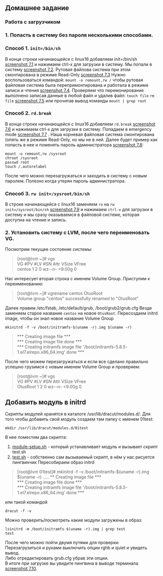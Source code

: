 ##  Домашнее задание
### Работа с загрузчиком
### 1. Попасть в систему без пароля несколькими способами.
### Способ 1. `init=/bin/sh`

В конце строки начинающейся с linux16 добавляем init=/bin/sh [screenshot 7.1](/hw07/screenshots/7.1.png)
и нажимаем сtrl-x для загрузки в систему.
Мы попали в систему [screenshot 7.2](/hw07/screenshots/7.2.png).  Рутовая файлова система при этом смонтирована в режиме Read-Only [screenshot 7.3](/hw07/screenshots/7.3.png)
Нужно воспользоваться командой: `mount -o remount,rw /`  чтобы рутовая файловая система была перепримонтирована и работала в режиме записи и чтения [screenshot 7.4](/hw07/screenshots/7.4.png). 
Проверяем что перемонирование выполнено записав данные в любой файл и удалив файл: `touch file` `rm file` [screenshot 7.5](/hw07/screenshots/7.5.png) или прочитав вывод команды `mount | grep root`
### Способ 2. `rd.break`
В конце строки начинающейся с linux16 добавляем `rd.break` [screenshot 7.6](/hw07/screenshots/7.6.png) и нажимаем сtrl-x для загрузки в систему.
Попадаем в emergency mode [screenshot 7.7](/hw07/screenshots/7.7.png) .
Наша корневая файловая система смонтирована (опять же в режиме Read-Only, но мы не в ней.
Далее будет пример как попасть в нее и поменять пароль администратора [screenshot 7.8](/hw07/screenshots/7.8.png):
```
mount -o remount,rw /sysroot
chroot /sysroot
passwd root
touch /.autorelabel
```
После чего можно перезагружаться и заходить в систему с новым паролем. Полезно когда утерян пароль администратора.
### Способ 3. `rw init=/sysroot/bin/sh`
В строке начинающейся с linux16 заменяем `ro` на `rw init=/sysroot/bin/sh` [screenshot 7.9](/hw07/screenshots/7.9.png) и нажимаем `сtrl-x` для загрузки в систему и мы сразу оказываемся в файловой системе, которая доступна на чтение и запись.
### 2. Установить систему с LVM, после чего переименовать VG.
Посмотрим текущее состояние системы:
>[root@lvm ~]# vgs\
> VG     #PV #LV #SN Attr   VSize  VFree\
> centos   1   2   0 wz--n- <9.00g    0

Нас интересует вторая строка с именем Volume Group. Приступим к переименованию:

>[root@lvm ~]# vgrename centos OtusRoot\
>Volume group "centos" successfully renamed to "OtusRoot"

Далее правим /etc/fstab, /etc/default/grub, /boot/grub2/grub.cfg Везде заменяем старое название `centos`  на новое `OtusRoot`.
Пересоздаем initrd image, чтобы он знал новое название Volume Group
```
mkinitrd -f -v /boot/initramfs-$(uname -r).img $(uname -r)
````
>*** Creating image file ***\
>*** Creating image file done ***\
>*** Creating initramfs image file '/boot/initramfs-5.8.5-1.el7.elrepo.x86_64.img' done ***

После чего можем перезагружаться и если все сделано правильно успешно грузимся с
новым именем Volume Group и проверяем:
>[root@lvm ~]# vgs\
>  VG       #PV #LV #SN Attr   VSize  VFree\
>  OtusRoot   1   2   0 wz--n- <9.00g    0

## Добавить модуль в initrd
Скрипты модулей хранятся в каталоге /usr/lib/dracut/modules.d/. Для того чтобы
добавить свой модуль создаем там папку с именем 01test:
```
mkdir /usr/lib/dracut/modules.d/01test
```
В нее поместим два скрипта:
1. [module-setup.sh](/hw07/module-setup.sh) - который устанавливает модуль и вызывает скрипт test.sh
2. [test.sh](/hw07/test.sh) - собственно сам вызываемый скрипт, в нём у нас рисуется пингвинчик
Пересобираем образ initrd

>[root@lvm 01test]# mkinitrd -f -v /boot/initramfs-$(uname -r).img $(uname -r)
>.....
>** Creating image file ***\
>*** Creating image file done ***\
>*** Creating initramfs image file '/boot/initramfs-5.8.5-1.el7.elrepo.x86_64.img' done ***

или такой командой
```
dracut -f -v
```
Можно проверить/посмотреть какие модули загружены в образ:
```
lsinitrd -m /boot/initramfs-$(uname -r).img | grep test
test
```
После чего можно пойти двумя путями для проверки:\
Перезагрузиться и руками выключить опции rghb и quiet и увидеть вывод.\
Либо отредактировать grub.cfg убрав эти опции.\
В итоге при загрузке вы увидите пингвина в выводе терминала [screenshot 7.10](/hw07/screenshots/7.10.png).

